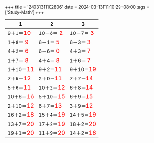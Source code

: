 +++ 
title = '24031311102806' 
date = 2024-03-13T11:10:29+08:00 
tags = ['Study-Math'] 
+++ 

1 | 2 | 3 
-- | -- | -- 
9＋1＝<font color=red size=4>10</font> | 10－8＝<font color=red size=4> 2</font> | 10－7＝<font color=red size=4> 3</font> 
1＋8＝<font color=red size=4> 9</font> | 6－1＝<font color=red size=4> 5</font> | 6－3＝<font color=red size=4> 3</font> 
4＋2＝<font color=red size=4> 6</font> | 6－6＝<font color=red size=4> 0</font> | 4＋3＝<font color=red size=4> 7</font> 
1＋7＝<font color=red size=4> 8</font> | 4＋4＝<font color=red size=4> 8</font> | 1＋6＝<font color=red size=4> 7</font> 
1＋10＝<font color=red size=4>11</font> | 9＋2＝<font color=red size=4>11</font> | 9＋10＝<font color=red size=4>19</font> 
7＋5＝<font color=red size=4>12</font> | 2＋9＝<font color=red size=4>11</font> | 7＋7＝<font color=red size=4>14</font> 
5＋6＝<font color=red size=4>11</font> | 10＋2＝<font color=red size=4>12</font> | 6＋8＝<font color=red size=4>14</font> 
10＋6＝<font color=red size=4>16</font> | 5＋10＝<font color=red size=4>15</font> | 6＋9＝<font color=red size=4>15</font> 
2＋10＝<font color=red size=4>12</font> | 6＋7＝<font color=red size=4>13</font> | 3＋9＝<font color=red size=4>12</font> 
16＋2＝<font color=red size=4>18</font> | 15＋4＝<font color=red size=4>19</font> | 14＋5＝<font color=red size=4>19</font> 
13＋7＝<font color=red size=4>20</font> | 17＋2＝<font color=red size=4>19</font> | 18＋2＝<font color=red size=4>20</font> 
19＋1＝<font color=red size=4>20</font> | 11＋9＝<font color=red size=4>20</font> | 14＋2＝<font color=red size=4>16</font> 

